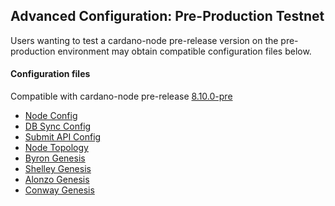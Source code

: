 ## Advanced Configuration: Pre-Production Testnet

Users wanting to test a cardano-node pre-release version on the pre-production
environment may obtain compatible configuration files below.

#### Configuration files

Compatible with cardano-node pre-release [8.10.0-pre](https://github.com/IntersectMBO/cardano-node/releases/tag/8.10.0-pre)

- [Node Config](environments-pre/preprod/config.json)
- [DB Sync Config](environments-pre/preprod/db-sync-config.json)
- [Submit API Config](environments-pre/preprod/submit-api-config.json)
- [Node Topology](environments-pre/preprod/topology.json)
- [Byron Genesis](environments-pre/preprod/byron-genesis.json)
- [Shelley Genesis](environments-pre/preprod/shelley-genesis.json)
- [Alonzo Genesis](environments-pre/preprod/alonzo-genesis.json)
- [Conway Genesis](environments-pre/preprod/conway-genesis.json)

